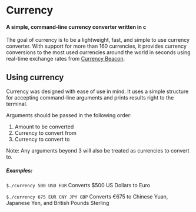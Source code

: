 # Currency

#### A simple, command-line currency converter written in c

The goal of currency is to be a lightweight, fast, and simple to use currency converter. With support for more than 160 currencies, it provides currency conversions to the most used currencies around the world in seconds using real-time exchange rates from [Currency Beacon](https://currencybeacon.com).

## Using currency

Currency was designed with ease of use in mind. It uses a simple structure for accepting command-line arguments and prints results right to the terminal.

Arguments should be passed in the following order:

1. Amount to be converted
2. Currency to convert from
3. Currency to convert to

Note: Any arguments beyond 3 will also be treated as currencies to convert to.

##### Examples:

`$./currency 500 USD EUR`
Converts $500 US Dollars to Euro

`$./currency 675 EUR CNY JPY GBP`
Converts €675 to Chinese Yuan, Japanese Yen, and British Pounds Sterling
